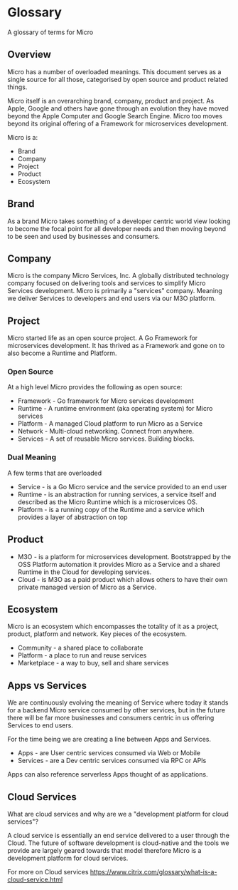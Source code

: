 # Glossary

A glossary of terms for Micro

## Overview

Micro has a number of overloaded meanings. This document serves as a single 
source for all those, categorised by open source and product related things.


Micro itself is an overarching brand, company, product and project. As Apple, 
Google and others have gone through an evolution they have moved beyond the 
Apple Computer and Google Search Engine. Micro too moves beyond its original 
offering of a Framework for microservices development.

Micro is a:
- Brand
- Company
- Project
- Product
- Ecosystem

## Brand

As a brand Micro takes something of a developer centric world view 
looking to become the focal point for all developer needs and then 
moving beyond to be seen and used by businesses and consumers.

## Company

Micro is the company Micro Services, Inc. A globally distributed technology 
company focused on delivering tools and services to simplify Micro Services 
development. Micro is primarily a "services" company. Meaning we deliver 
Services to developers and end users via our M3O platform. 

## Project

Micro started life as an open source project. A Go Framework for 
microservices development. It has thrived as a Framework and gone on 
to also become a Runtime and Platform.

### Open Source

At a high level Micro provides the following as open source:

- Framework - Go framework for Micro services development
- Runtime - A runtime environment (aka operating system) for Micro services
- Platform - A managed Cloud platform to run Micro as a Service
- Network - Multi-cloud networking. Connect from anywhere.
- Services - A set of reusable Micro services. Building blocks.

### Dual Meaning

A few terms that are overloaded

- Service - is a Go Micro service and the service provided to an end user
- Runtime - is an abstraction for running services, a service itself and described 
as the Micro Runtime which is a microservices OS.
- Platform - is a running copy of the Runtime and a service which provides a layer 
of abstraction on top

## Product

- M3O - is a platform for microservices development. Bootstrapped by the OSS 
Platform automation it provides Micro as a Service and a shared Runtime in the Cloud 
for developing services. 
- Cloud - is M3O as a paid product which allows others to have their own private 
managed version of Micro as a Service.

## Ecosystem

Micro is an ecosystem which encompasses the totality of it as a project, product, 
platform and network. Key pieces of the ecosystem.

- Community - a shared place to collaborate
- Platform - a place to run and reuse services
- Marketplace - a way to buy, sell and share services

## Apps vs Services

We are continuously evolving the meaning of Service where today it stands for a backend Micro service consumed by other services,
but in the future there will be far more businesses and consumers centric in us offering Services to end users. 

For the time being we are creating a line between Apps and Services.

- Apps - are User centric services consumed via Web or Mobile
- Services - are a Dev centric services consumed via RPC or APIs

Apps can also reference serverless Apps thought of as applications.

## Cloud Services

What are cloud services and why are we a "development platform for cloud services"?

A cloud service is essentially an end service delivered to a user through the Cloud. The future of software development is cloud-native and the tools we provide are largely geared towards that model therefore Micro is a development platform for cloud services.

For more on Cloud services https://www.citrix.com/glossary/what-is-a-cloud-service.html
